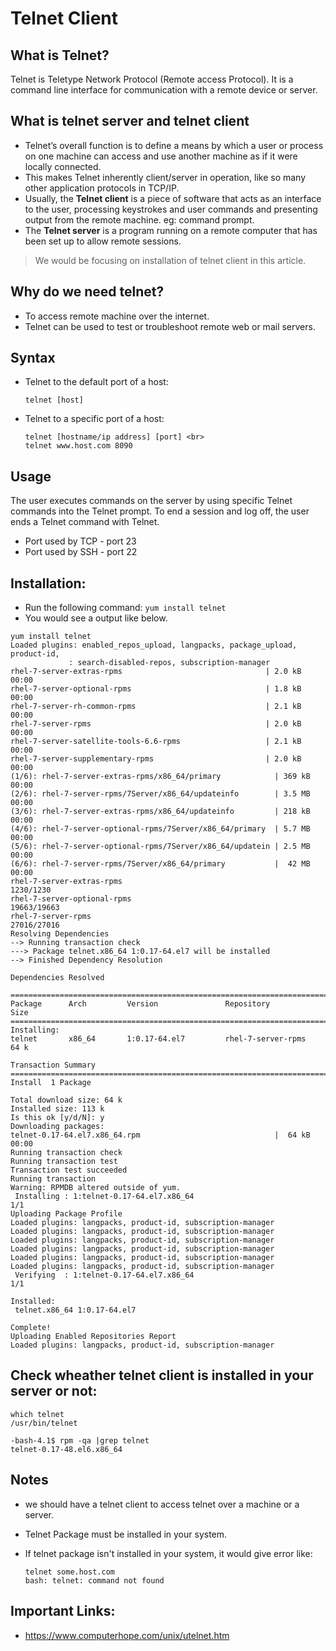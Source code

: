 # Telnet Client

## What is Telnet?

Telnet is Teletype Network Protocol (Remote access Protocol). It is a command line interface for communication with a remote device or server.

## What is telnet server and telnet client

 - Telnet’s overall function is to define a means by which a user or process on one machine can access and use another machine as if it were locally connected.
 - This makes Telnet inherently client/server in operation, like so many other application protocols in TCP/IP.
 - Usually, the **Telnet client** is a piece of software that acts as an interface to the user, processing keystrokes and user commands and presenting output from the remote machine. eg: command prompt.
 - The **Telnet server** is a program running on a remote computer that has been set up to allow remote sessions.

 > We would be focusing on installation of telnet client in this article.

## Why do we need telnet?
 - To access remote machine over the internet.
 - Telnet can be used to test or troubleshoot remote web or mail servers.

## Syntax
 - Telnet to the default port of a host:
    ```
    telnet [host]
    ```
  - Telnet to a specific port of a host:
    ```
    telnet [hostname/ip address] [port] <br>
    telnet www.host.com 8090
    ```

## Usage
The user executes commands on the server by using specific Telnet commands into the Telnet prompt. To end a session and log off, the user ends a Telnet command with Telnet.

- Port used by TCP - port 23
- Port used by SSH - port 22

## Installation:

 - Run the following command: ```yum install telnet```
 - You would see a output like below.

```
yum install telnet
Loaded plugins: enabled_repos_upload, langpacks, package_upload, product-id,
             : search-disabled-repos, subscription-manager
rhel-7-server-extras-rpms                                | 2.0 kB     00:00
rhel-7-server-optional-rpms                              | 1.8 kB     00:00
rhel-7-server-rh-common-rpms                             | 2.1 kB     00:00
rhel-7-server-rpms                                       | 2.0 kB     00:00
rhel-7-server-satellite-tools-6.6-rpms                   | 2.1 kB     00:00
rhel-7-server-supplementary-rpms                         | 2.0 kB     00:00
(1/6): rhel-7-server-extras-rpms/x86_64/primary            | 369 kB   00:00
(2/6): rhel-7-server-rpms/7Server/x86_64/updateinfo        | 3.5 MB   00:00
(3/6): rhel-7-server-extras-rpms/x86_64/updateinfo         | 218 kB   00:00
(4/6): rhel-7-server-optional-rpms/7Server/x86_64/primary  | 5.7 MB   00:00
(5/6): rhel-7-server-optional-rpms/7Server/x86_64/updatein | 2.5 MB   00:00
(6/6): rhel-7-server-rpms/7Server/x86_64/primary           |  42 MB   00:00
rhel-7-server-extras-rpms                                             1230/1230
rhel-7-server-optional-rpms                                         19663/19663
rhel-7-server-rpms                                                  27016/27016
Resolving Dependencies
--> Running transaction check
---> Package telnet.x86_64 1:0.17-64.el7 will be installed
--> Finished Dependency Resolution

Dependencies Resolved

================================================================================
Package      Arch         Version               Repository                Size
================================================================================
Installing:
telnet       x86_64       1:0.17-64.el7         rhel-7-server-rpms        64 k

Transaction Summary
================================================================================
Install  1 Package

Total download size: 64 k
Installed size: 113 k
Is this ok [y/d/N]: y
Downloading packages:
telnet-0.17-64.el7.x86_64.rpm                              |  64 kB   00:00
Running transaction check
Running transaction test
Transaction test succeeded
Running transaction
Warning: RPMDB altered outside of yum.
 Installing : 1:telnet-0.17-64.el7.x86_64                                  1/1
Uploading Package Profile
Loaded plugins: langpacks, product-id, subscription-manager
Loaded plugins: langpacks, product-id, subscription-manager
Loaded plugins: langpacks, product-id, subscription-manager
Loaded plugins: langpacks, product-id, subscription-manager
Loaded plugins: langpacks, product-id, subscription-manager
Loaded plugins: langpacks, product-id, subscription-manager
 Verifying  : 1:telnet-0.17-64.el7.x86_64                                  1/1

Installed:
 telnet.x86_64 1:0.17-64.el7

Complete!
Uploading Enabled Repositories Report
Loaded plugins: langpacks, product-id, subscription-manager

```

## Check wheather telnet client is installed in your server or not:

```
which telnet
/usr/bin/telnet

-bash-4.1$ rpm -qa |grep telnet
telnet-0.17-48.el6.x86_64

```

## Notes

- we should have a telnet client to access telnet over a machine or a server.
- Telnet Package must be installed in your system.
- If telnet package isn't installed in your system, it would give error like:

  ```
  telnet some.host.com
  bash: telnet: command not found
  ```
  

## Important Links:
  - https://www.computerhope.com/unix/utelnet.htm
